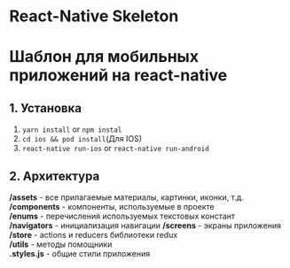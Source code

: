 # React-Native Skeleton
# Шаблон для мобильных приложений на react-native

## 1. Установка
1) `yarn install` or `npm instal`
2) `cd ios && pod install`(Для IOS)
3) `react-native run-ios` or `react-native run-android`

## 2. Архитектура
**/assets** - все прилагаемые материалы, картинки, иконки, т.д.  
**/components** - компоненты, используемые в проекте  
**/enums** - перечисления используемых текстовых констант  
**/navigators** - инициализация навигации
**/screens** - экраны приложения
**/store** - actions и reducers библиотеки redux  
**/utils** - методы помощники        
**.styles.js** - общие стили приложения

